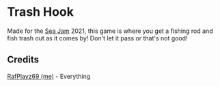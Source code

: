# **Trash Hook**
Made for the [Sea Jam](https://itch.io/jam/seajam) 2021, this game is where you get a fishing rod and fish trash out as it comes by! Don't let it pass or that's not good!

## Credits
[RafPlayz69 (me)](https://www.youtube.com/channel/UCmXh1HTaH_KRwisl0892KLA) - Everything